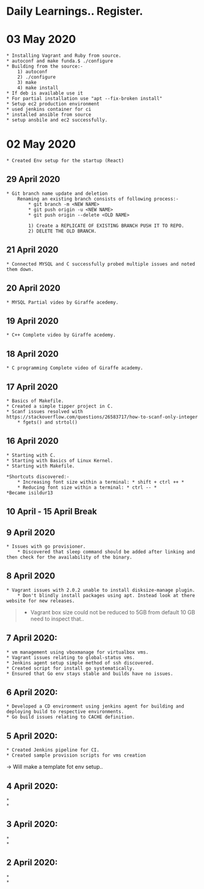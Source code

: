 # Daily Learnings.. Register.


# 03 May 2020
	* Installing Vagrant and Ruby from source.
	* autoconf and make funda.$ ./configure
	* Building from the source:-
		1) autoconf
		2) ./configure
		3) make
		4) make install
	* If deb is available use it
	* For partial installation use "apt --fix-broken install"
	* Setup ec2 production environment
	* used jenkins container for ci
	* installed ansible from source
	* setup ansbile and ec2 successfully.
	
# 02 May 2020
	* Created Env setup for the startup (React)

## 29 April 2020
	* Git branch name update and deletion
		Renaming an existing branch consists of following process:- 
			* git branch -m <NEW NAME>
			* git push origin -u <NEW NAME>
			* git push origin --delete <OLD NAME>

			1) Create a REPLICATE OF EXISTING BRANCH PUSH IT TO REPO.
			2) DELETE THE OLD BRANCH. 

## 21 April 2020
	* Connected MYSQL and C successfully probed multiple issues and noted them down.
	
## 20 April 2020
	* MYSQL Partial video by Giraffe acedemy.	

## 19 April 2020
	* C++ Complete video by Giraffe acedemy.	

## 18 April 2020
	* C programming Complete video of Giraffe academy.

## 17 April 2020
	* Basics of Makefile.
	* Created a simple tipper project in C.
	* Scanf issues resolved with https://stackoverflow.com/questions/26583717/how-to-scanf-only-integer
		* fgets() and strtol()

## 16 April 2020
	* Starting with C.
	* Starting with Basics of Linux Kernel.
	* Starting with Makefile.
	
	*Shortcuts discovered:-
		* Increasing font size within a terminal: * shift + ctrl ++ *
		* Reducing font size within a terminal: * ctrl -- *
	*Became isildur13


## 10 April - 15 April Break


## 9 April 2020
	* Issues with go provisioner.
		* Discovered that sleep command should be added after linking and then check for the availability of the binary.

	
## 8 April 2020

	* Vagrant issues with 2.0.2 unable to install disksize-manage plugin.
		* Don't blindly install packages using apt. Instead look at there website for new releases. 
>	* Vagrant box size could not be reduced to 5GB from default 10 GB need to inspect that..


## 7 April 2020:
	
	* vm management using vboxmanage for virtualbox vms. 
	* Vagrant issues relating to global-status vms.
	* Jenkins agent setup simple method of ssh discovered.
	* Created script for install go systematically.
	* Ensured that Go env stays stable and builds have no issues.

## 6 April 2020:
	
	* Developed a CD environment using jenkins agent for building and deploying build to respective environments.
	* Go build issues relating to CACHE definition.

## 5 April 2020:
	
	* Created Jenkins pipeline for CI.
	* Created sample provision scripts for vms creation 
-> Will make a template fot env setup..


## 4 April 2020:
	
	*
	*



## 3 April 2020:
	
	*
	*


## 2 April 2020:
	
	*
	*
